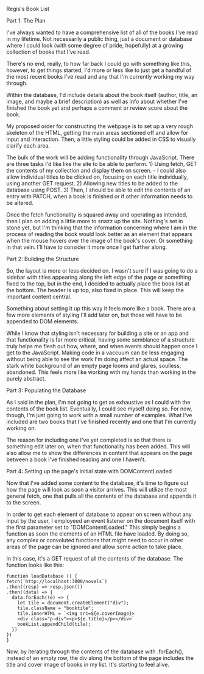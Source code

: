Regis's Book List

Part 1: The Plan

  I've always wanted to have a comprehensive list of all of the books I've read in my lifetime.  Not necessarily a public thing, just a document or database where I could look (with some degree of pride, hopefully) at a growing collection of books that I've read.

  There's no end, really, to how far back I could go with something like this, however, to get things started, I'd more or less like to just get a handful of the most recent books I've read and any that I'm currently working my way through.

  Within the database, I'd include details about the book itself (author, title, an image, and maybe a brief description) as well as info about whether I've finished the book yet and perhaps a comment or review score about the book.

  My proposed order for constructing the webpage is to set up a very rough skeleton of the HTML, getting the main areas sectioned off and allow for input and interaction.  Then, a little styling could be added in CSS to visually clarify each area.

  The bulk of the work will be adding functionality through JavaScript.  There are three tasks I'd like like the site to be able to perform.
    1) Using fetch, GET the contents of my collection and display them on screen.
      - I could also allow individual titles to be clicked on, focusing on each title individually, using another GET request.
    2) Allowing new titles to be added to the database using POST.
    3) Then, I should be able to edit the contents of an entry with PATCH, when a book is finished or if other information needs to be altered.

  Once the fetch functionality is squared away and operating as intended, then I plan on adding a little more to snazz up the site.  Nothing's set in stone yet, but I'm thinking that the information concerning where I am in the process of reading the book would look better as an element that appears when the mouse hovers over the image of the book's cover.  Or something in that vein.  I'll have to consider it more once I get further along.

Part 2: Building the Structure

  So, the layout is more or less decided on.  I wasn't sure if I was going to do a sidebar with titles appearing along the left edge of the page or something fixed to the top, but in the end, I decided to actually place the book list at the bottom.  The header is up top, also fixed in place.  This will keep the important content central.

  Something about setting it up this way it feels more like a book.  There are a few more elements of styling I'll add later on, but those will have to be appended to DOM elements.

  While I know that styling isn't necessary for building a site or an app and that functionality is far more critical, having some semblance of a structure truly helps me flesh out how, where, and when events should happen once I get to the JavaScript.  Making code in a vaccuum can be less engaging without being able to see the work I'm doing affect an actual space.  The stark white background of an empty page looms and glares, soulless, abandoned.  This feels more like working with my hands than working in the purely abstract.

Part 3: Populating the Database

  As I said in the plan, I'm not going to get as exhaustive as I could with the contents of the book list.  Eventually, I could see myself doing so.  For now, though, I'm just going to work with a small number of examples.  What I've included are two books that I've finished recently and one that I'm currently working on.

  The reason for including one I've yet completed is so that there is something edit later on, when that functionality has been added.  This will also allow me to show the differences in content that appears on the page between a book I've finished reading and one I haven't.

Part 4: Setting up the page's initial state with DOMContentLoaded

  Now that I've added some content to the database, it's time to figure out how the page will look as soon a visitor arrives.  This will utilize the most general fetch, one that pulls all the contents of the database and appends it to the screen.

  In order to get each element of database to appear on screen without any input by the user, I employeed an event listener on the document itself with the first parameter set to "DOMContentLoaded."  This simply begins a function as soon the elements of an HTML file have loaded.  By doing so, any complex or convoluted functions that might need to occur in other areas of the page can be ignored and allow some action to take place.

  In this case, it's a GET request of all the contents of the database.  The function looks like this: 

  ```
  function loadDatabase () {
  fetch(`http://localhost:3000/novels`)
  .then((resp) => resp.json())
  .then((data) => {
    data.forEach((e) => {
      let tile = document.createElement("div");
      tile.className = "booktile";
      tile.innerHTML = `<img src=${e.coverImage}>
      <div class="p-div"><p>${e.title}</p></div>`
      bookList.appendChild(tile);
    })
  })
}
  ```

  Now, by iterating through the contents of the database with .forEach(), instead of an empty row, the div along the bottom of the page includes the title and cover image of books in my list.  It's starting to feel alive.
